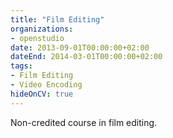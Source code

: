 ```yaml
---
title: "Film Editing"
organizations:
- openstudio
date: 2013-09-01T00:00:00+02:00
dateEnd: 2014-03-01T00:00:00+02:00
tags:
- Film Editing
- Video Encoding
hideOnCV: true
---
```


Non-credited course in film editing.
